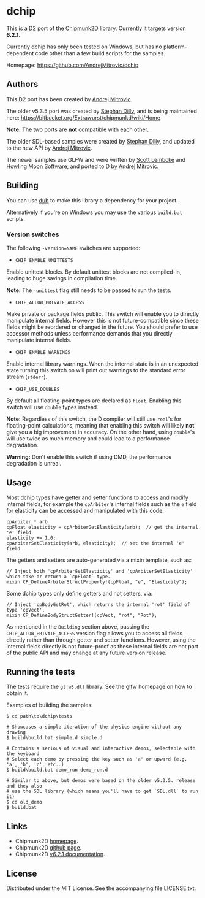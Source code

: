 # dchip

This is a D2 port of the [Chipmunk2D](http://chipmunk2d.net/) library.
Currently it targets version **6.2.1**.

Currently dchip has only been tested on Windows,
but has no platform-dependent code other than a
few build scripts for the samples.

Homepage: https://github.com/AndrejMitrovic/dchip

## Authors

This D2 port has been created by [Andrej Mitrovic].

The older v5.3.5 port was created by [Stephan Dilly],
and is being maintained here: https://bitbucket.org/Extrawurst/chipmunkd/wiki/Home

**Note:** The two ports are **not** compatible with each other.

The older SDL-based samples were created by [Stephan Dilly], and updated to the new API by [Andrej Mitrovic].

The newer samples use GLFW and were written by [Scott Lembcke] and [Howling Moon Software],
and ported to D by [Andrej Mitrovic].

[Scott Lembcke]: http://slembcke.net
[Howling Moon Software]: http://howlingmoonsoftware.com
[Stephan Dilly]: http://www.extrawurst.org
[Andrej Mitrovic]: https://github.com/AndrejMitrovic

## Building

You can use [dub] to make this library a dependency for your project.

Alternatively if you're on Windows you may use the various `build.bat` scripts.

[dub]: http://code.dlang.org/about

### Version switches

The following `-version=NAME` switches are supported:

- `CHIP_ENABLE_UNITTESTS`

Enable unittest blocks.
By default unittest blocks are not compiled-in, leading to huge savings in compilation time.

**Note:** The `-unittest` flag still needs to be passed to run the tests.

- `CHIP_ALLOW_PRIVATE_ACCESS`

Make private or package fields public. This switch will enable you to directly
manipulate internal fields. However this is not future-compatible since these fields might
be reordered or changed in the future. You should prefer to use accessor methods unless
performance demands that you directly manipulate internal fields.

- `CHIP_ENABLE_WARNINGS`

Enable internal library warnings. When the internal state is in an unexpected state
turning this switch on will print out warnings to the standard error stream (`stderr`).

- `CHIP_USE_DOUBLES`

By default all floating-point types are declared as `float`. Enabling this switch will use
`double` types instead.

**Note:** Regardless of this switch, the D compiler will still use `real`'s for floating-point calculations,
meaning that enabling this switch will likely **not** give you a big improvement in accuracy. On the
other hand, using `double`'s will use twice as much memory and could lead to a performance
degradation.

**Warning:** Don't enable this switch if using DMD, the performance degradation is unreal.

## Usage

Most dchip types have getter and setter functions to access and modify internal fields,
for example the `cpArbiter`'s internal fields such as the `e` field for elasticity
can be accessed and manipulated with this code:

```
cpArbiter * arb
cpFloat elasticity = cpArbiterGetElasticity(arb);  // get the internal 'e' field
elasticity += 1.0;
cpArbiterSetElasticity(arb, elasticity);  // set the internal 'e' field
```

The getters and setters are auto-generated via a mixin template, such as:

```
// Inject both 'cpArbiterGetElasticity' and 'cpArbiterSetElasticity' which take or return a `cpFloat` type.
mixin CP_DefineArbiterStructProperty!(cpFloat, "e", "Elasticity");
```

Some dchip types only define getters and not setters, via:

```
// Inject 'cpBodyGetRot', which returns the internal 'rot' field of type 'cpVect'.
mixin CP_DefineBodyStructGetter!(cpVect, "rot", "Rot");
```

As mentioned in the `Building` section above, passing the `CHIP_ALLOW_PRIVATE_ACCESS` version flag
allows you to access all fields directly rather than through getter and setter functions. However,
using the internal fields directly is not future-proof as these internal fields are not part of the
public API and may change at any future version release.

## Running the tests

The tests require the `glfw3.dll` library. See the [glfw] homepage on how to obtain it.

Examples of building the samples:

```
$ cd path\to\dchip\tests

# Showcases a simple iteration of the physics engine without any drawing
$ build\build.bat simple.d simple.d

# Contains a serious of visual and interactive demos, selectable with the keyboard
# Select each demo by pressing the key such as 'a' or upward (e.g. 'a', 'b', 'c', etc..)
$ build\build.bat demo_run demo_run.d

# Similar to above, but demos were based on the older v5.3.5. release and they also
# use the SDL library (which means you'll have to get `SDL.dll` to run it)
$ cd old_demo
$ build.bat
```

[glfw]: http://www.glfw.org/

## Links

- Chipmunk2D [homepage](http://chipmunk2d.net/).
- Chipmunk2D [github page](https://github.com/slembcke/Chipmunk2D).
- Chipmunk2D [v6.2.1 documentation](http://chipmunk-physics.net/release/Chipmunk-6.x/Chipmunk-6.2.1-Docs/).

## License

Distributed under the MIT License. See the accompanying file LICENSE.txt.

